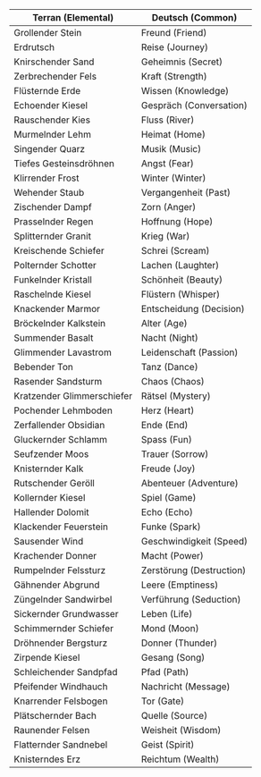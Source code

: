 | Terran (Elemental) | Deutsch (Common) |
|--------------------|------------------|
| Grollender Stein | Freund (Friend) |
| Erdrutsch | Reise (Journey) |
| Knirschender Sand | Geheimnis (Secret) |
| Zerbrechender Fels | Kraft (Strength) |
| Flüsternde Erde | Wissen (Knowledge) |
| Echoender Kiesel | Gespräch (Conversation) |
| Rauschender Kies | Fluss (River) |
| Murmelnder Lehm | Heimat (Home) |
| Singender Quarz | Musik (Music) |
| Tiefes Gesteinsdröhnen | Angst (Fear) |
| Klirrender Frost | Winter (Winter) |
| Wehender Staub | Vergangenheit (Past) |
| Zischender Dampf | Zorn (Anger) |
| Prasselnder Regen | Hoffnung (Hope) |
| Splitternder Granit | Krieg (War) |
| Kreischende Schiefer | Schrei (Scream) |
| Polternder Schotter | Lachen (Laughter) |
| Funkelnder Kristall | Schönheit (Beauty) |
| Raschelnde Kiesel | Flüstern (Whisper) |
| Knackender Marmor | Entscheidung (Decision) |
| Bröckelnder Kalkstein | Alter (Age) |
| Summender Basalt | Nacht (Night) |
| Glimmender Lavastrom | Leidenschaft (Passion) |
| Bebender Ton | Tanz (Dance) |
| Rasender Sandsturm | Chaos (Chaos) |
| Kratzender Glimmerschiefer | Rätsel (Mystery) |
| Pochender Lehmboden | Herz (Heart) |
| Zerfallender Obsidian | Ende (End) |
| Gluckernder Schlamm | Spass (Fun) |
| Seufzender Moos | Trauer (Sorrow) |
| Knisternder Kalk | Freude (Joy) |
| Rutschender Geröll | Abenteuer (Adventure) |
| Kollernder Kiesel | Spiel (Game) |
| Hallender Dolomit | Echo (Echo) |
| Klackender Feuerstein | Funke (Spark) |
| Sausender Wind | Geschwindigkeit (Speed) |
| Krachender Donner | Macht (Power) |
| Rumpelnder Felssturz | Zerstörung (Destruction) |
| Gähnender Abgrund | Leere (Emptiness) |
| Züngelnder Sandwirbel | Verführung (Seduction) |
| Sickernder Grundwasser | Leben (Life) |
| Schimmernder Schiefer | Mond (Moon) |
| Dröhnender Bergsturz | Donner (Thunder) |
| Zirpende Kiesel | Gesang (Song) |
| Schleichender Sandpfad | Pfad (Path) |
| Pfeifender Windhauch | Nachricht (Message) |
| Knarrender Felsbogen | Tor (Gate) |
| Plätschernder Bach | Quelle (Source) |
| Raunender Felsen | Weisheit (Wisdom) |
| Flatternder Sandnebel | Geist (Spirit) |
| Knisterndes Erz | Reichtum (Wealth) |
